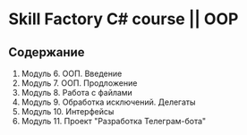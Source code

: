 # Skill Factory C# course || OOP

## Содержание
1. Модуль 6. ООП. Введение
2. Модуль 7. ООП. Продложение
3. Модуль 8. Работа с файлами
4. Модуль 9. Обработка исключений. Делегаты
5. Модуль 10. Интерфейсы
6. Модуль 11. Проект "Разработка Телеграм-бота"

